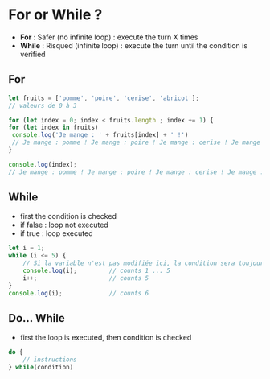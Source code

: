 # For or While ?
- **For** : Safer (no infinite loop) : execute the turn X times
- **While** : Risqued (infinite loop) : execute the turn until the condition is verified

## For
```javascript
let fruits = ['pomme', 'poire', 'cerise', 'abricot']; 
// valeurs de 0 à 3

for (let index = 0; index < fruits.length ; index += 1) {
for (let index in fruits)
 console.log('Je mange : ' + fruits[index] + ' !')
 // Je mange : pomme ! Je mange : poire ! Je mange : cerise ! Je mange : abricot !
}

console.log(index);
// Je mange : pomme ! Je mange : poire ! Je mange : cerise ! Je mange : abricot !
```

## While
- first the condition is checked
 - if false : loop not executed
 - if true : loop executed
```javascript
let i = 1;
while (i <= 5) {
    // Si la variable n'est pas modifiée ici, la condition sera toujours vraie => infinite loop
    console.log(i);         // counts 1 ... 5
    i++;                    // counts 5
}
console.log(i);             // counts 6
```

## Do... While
- first the loop is executed, then condition is checked
```javascript
do {
    // instructions
} while(condition)
```

